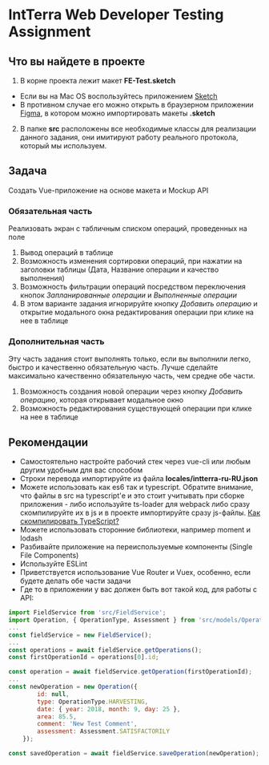 # IntTerra Web Developer Testing Assignment

## Что вы найдете в проекте

1. В корне проекта лежит макет <b>FE-Test.sketch</b>
* Если вы на Mac OS воспользуйтесь приложением [Sketch](https://www.sketchapp.com)
* В противном случае его можно открыть в браузерном приложении [Figma](https://www.figma.com), в котором можно импортировать макеты <b>.sketch</b>
2. В папке <b>src</b> расположены все необходимые классы для реализации данного задания, они имитируют работу реального протокола, который мы используем.

## Задача

Создать Vue-приложение на основе макета и Mockup API

### Обязательная часть

Реализовать экран с табличным списком операций, проведенных на поле

1. Вывод операций в таблице
2. Возможность изменения сортировки операций, при нажатии на заголовки таблицы (Дата, Название операции и качество выполнения)
3. Возможность фильтрации операций посредством переключения кнопок <i>Запланированные операции</i> и <i>Выполненные операции</i>
4. В этом варианте задания игнорируйте кнопку <i>Добавить операцию</i> и открытие модального окна редактирования операции при клике на нее в таблице

### Дополнительная часть

Эту часть задания стоит выполнять только, если вы выполнили легко, быстро и качественно обязательную часть. Лучше сделайте максимально качественно обязательную часть, чем средне обе части.

1. Возможность создания новой операции через кнопку <i>Добавить операцию</i>, которая открывает модальное окно
2. Возможность редактирования существующей операции при клике на нее в таблице

## Рекомендации

* Самостоятельно настройте рабочий стек через vue-cli или любым другим удобным для вас способом
* Строки перевода импортируйте из файла <b>locales/intterra-ru-RU.json</b>
* Можете использовать как es6 так и typescript. Обратите внимание, что файлы в src на typescript'е и это стоит учитывать при сборке приложения - либо используйте ts-loader для webpack либо сразу скомпилируйте их в js и в проекте импортируйте сразу js-файлы. [Как скомпилировать TypeScript?](https://www.typescriptlang.org/)
* Можете использовать сторонние библиотеки, например moment и lodash
* Разбивайте приложение на переиспользуемые компоненты (Single File Components)
* Используйте ESLint
* Приветствуется использование Vue Router и Vuex, особенно, если будете делать обе части задачи
* Где то в приложении у вас должен быть вот такой код, для работы с API:

``` javascript
import FieldService from 'src/FieldService';
import Operation, { OperationType, Assessment } from 'src/models/Operation';
...
const fieldService = new FieldService();
...
const operations = await fieldService.getOperations();
const firstOperationId = operations[0].id;

const operation = await fieldService.getOperation(firstOperationId);
...
const newOperation = new Operation({
        id: null,
        type: OperationType.HARVESTING,
        date: { year: 2018, month: 9, day: 25 },
        area: 85.5,
        comment: 'New Test Comment',
        assessment: Assessment.SATISFACTORILY
    });

const savedOperation = await fieldService.saveOperation(newOperation);

```
